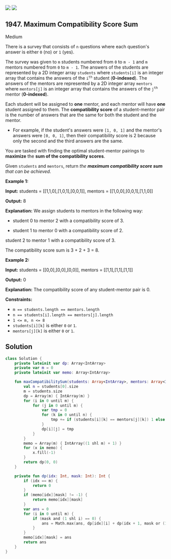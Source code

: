 [![](https://img.shields.io/github/stars/javadev/LeetCode-in-Kotlin?label=Stars&style=flat-square)](https://github.com/javadev/LeetCode-in-Kotlin)
[![](https://img.shields.io/github/forks/javadev/LeetCode-in-Kotlin?label=Fork%20me%20on%20GitHub%20&style=flat-square)](https://github.com/javadev/LeetCode-in-Kotlin/fork)

## 1947\. Maximum Compatibility Score Sum

Medium

There is a survey that consists of `n` questions where each question's answer is either `0` (no) or `1` (yes).

The survey was given to `m` students numbered from `0` to `m - 1` and `m` mentors numbered from `0` to `m - 1`. The answers of the students are represented by a 2D integer array `students` where `students[i]` is an integer array that contains the answers of the <code>i<sup>th</sup></code> student (**0-indexed**). The answers of the mentors are represented by a 2D integer array `mentors` where `mentors[j]` is an integer array that contains the answers of the <code>j<sup>th</sup></code> mentor (**0-indexed**).

Each student will be assigned to **one** mentor, and each mentor will have **one** student assigned to them. The **compatibility score** of a student-mentor pair is the number of answers that are the same for both the student and the mentor.

*   For example, if the student's answers were `[1, 0, 1]` and the mentor's answers were `[0, 0, 1]`, then their compatibility score is 2 because only the second and the third answers are the same.

You are tasked with finding the optimal student-mentor pairings to **maximize** the **sum of the compatibility scores**.

Given `students` and `mentors`, return _the **maximum compatibility score sum** that can be achieved._

**Example 1:**

**Input:** students = \[\[1,1,0],[1,0,1],[0,0,1]], mentors = \[\[1,0,0],[0,0,1],[1,1,0]]

**Output:** 8

**Explanation:** We assign students to mentors in the following way: 

- student 0 to mentor 2 with a compatibility score of 3. 

- student 1 to mentor 0 with a compatibility score of 2. 
  
student 2 to mentor 1 with a compatibility score of 3. 

The compatibility score sum is 3 + 2 + 3 = 8.

**Example 2:**

**Input:** students = \[\[0,0],[0,0],[0,0]], mentors = \[\[1,1],[1,1],[1,1]]

**Output:** 0

**Explanation:** The compatibility score of any student-mentor pair is 0.

**Constraints:**

*   `m == students.length == mentors.length`
*   `n == students[i].length == mentors[j].length`
*   `1 <= m, n <= 8`
*   `students[i][k]` is either `0` or `1`.
*   `mentors[j][k]` is either `0` or `1`.

## Solution

```kotlin
class Solution {
    private lateinit var dp: Array<IntArray>
    private var m = 0
    private lateinit var memo: Array<IntArray>

    fun maxCompatibilitySum(students: Array<IntArray>, mentors: Array<IntArray>): Int {
        val n = students[0].size
        m = students.size
        dp = Array(m) { IntArray(m) }
        for (i in 0 until m) {
            for (j in 0 until m) {
                var tmp = 0
                for (k in 0 until n) {
                    tmp += if (students[i][k] == mentors[j][k]) 1 else 0
                }
                dp[i][j] = tmp
            }
        }
        memo = Array(m) { IntArray((1 shl m) + 1) }
        for (x in memo) {
            x.fill(-1)
        }
        return dp(0, 0)
    }

    private fun dp(idx: Int, mask: Int): Int {
        if (idx == m) {
            return 0
        }
        if (memo[idx][mask] != -1) {
            return memo[idx][mask]
        }
        var ans = 0
        for (i in 0 until m) {
            if (mask and (1 shl i) == 0) {
                ans = Math.max(ans, dp[idx][i] + dp(idx + 1, mask or (1 shl i)))
            }
        }
        memo[idx][mask] = ans
        return ans
    }
}
```